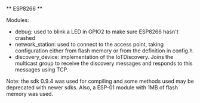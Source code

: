 ** ESP8266 **

Modules:
* debug: used to blink a LED in GPIO2 to make sure ESP8266 hasn't crashed
* network_station: used to connect to the access point, taking configuration either from flash memory or from the definition in config.h.
* discovery_device: implementation of the IoTDiscovery. Joins the multicast group to receive the discovery messages and responds to this messages using TCP.

Note: the sdk 0.9.4 was used for compiling and some methods used may be deprecated with newer sdks. Also, a ESP-01 module with 1MB of flash memory was used.
